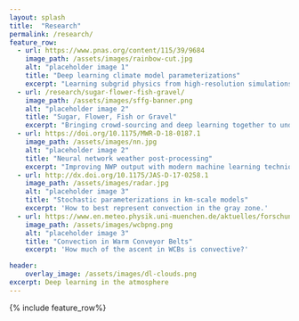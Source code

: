```yaml
---
layout: splash
title:  "Research"
permalink: /research/
feature_row:
  - url: https://www.pnas.org/content/115/39/9684
    image_path: /assets/images/rainbow-cut.jpg
    alt: "placeholder image 1"
    title: "Deep learning climate model parameterizations"
    excerpt: "Learning subgrid physics from high-resolution simulations."
  - url: /research/sugar-flower-fish-gravel/
    image_path: /assets/images/sffg-banner.png
    alt: "placeholder image 2"
    title: "Sugar, Flower, Fish or Gravel"
    excerpt: "Bringing crowd-sourcing and deep learning together to understand cloud patterns."
  - url: https://doi.org/10.1175/MWR-D-18-0187.1
    image_path: /assets/images/nn.jpg
    alt: "placeholder image 2"
    title: "Neural network weather post-processing"
    excerpt: "Improving NWP output with modern machine learning techniques."
  - url: http://dx.doi.org/10.1175/JAS-D-17-0258.1
    image_path: /assets/images/radar.jpg
    alt: "placeholder image 3"
    title: "Stochastic parameterizations in km-scale models"
    excerpt: 'How to best represent convection in the gray zone.'
  - url: https://www.en.meteo.physik.uni-muenchen.de/aktuelles/forschungshighlights_archiv/rasp_etal_2016_trajectories/index.html
    image_path: /assets/images/wcbpng.png
    alt: "placeholder image 3"
    title: "Convection in Warm Conveyor Belts"
    excerpt: 'How much of the ascent in WCBs is convective?'

header:
    overlay_image: /assets/images/dl-clouds.png
excerpt: Deep learning in the atmosphere
---
```


{% include feature_row%}